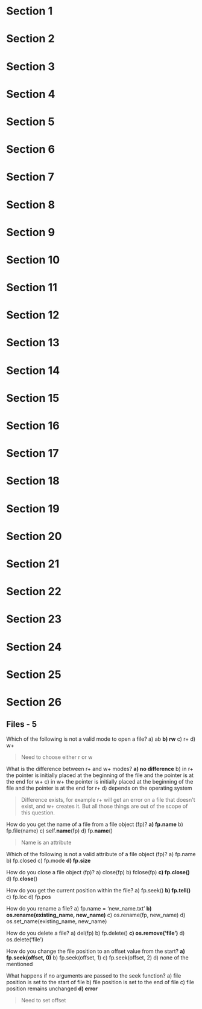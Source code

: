 # Section 1

# Section 2

# Section 3

# Section 4

# Section 5

# Section 6

# Section 7

# Section 8

# Section 9

# Section 10

# Section 11

# Section 12

# Section 13

# Section 14

# Section 15

# Section 16

# Section 17

# Section 18

# Section 19

# Section 20

# Section 21

# Section 22

# Section 23

# Section 24

# Section 25

# Section 26

## Files - 5

Which of the following is not a valid mode to open a file?
a) ab
**b) rw**
c) r+
d) w+

> Need to choose either r or w

What is the difference between r+ and w+ modes?
**a) no difference**
b) in r+ the pointer is initially placed at the beginning of the file and the pointer is at the end for w+
c) in w+ the pointer is initially placed at the beginning of the file and the pointer is at the end for r+
d) depends on the operating system

> Difference exists, for example r+ will get an error on a file that doesn't exist, and w+ creates it. But all those things are out of the scope of this question.

How do you get the name of a file from a file object (fp)?
**a) fp.name**
b) fp.file(name)
c) self.__name__(fp)
d) fp.__name__()

> Name is an attribute

Which of the following is not a valid attribute of a file object (fp)?
a) fp.name
b) fp.closed
c) fp.mode
**d) fp.size**

How do you close a file object (fp)?
a) close(fp)
b) fclose(fp)
**c) fp.close()**
d) fp.__close__()

How do you get the current position within the file?
a) fp.seek()
**b) fp.tell()**
c) fp.loc
d) fp.pos

How do you rename a file?
a) fp.name = ‘new_name.txt’
**b) os.rename(existing_name, new_name)**
c) os.rename(fp, new_name)
d) os.set_name(existing_name, new_name)

How do you delete a file?
a) del(fp)
b) fp.delete()
**c) os.remove(‘file’)**
d) os.delete(‘file’)

How do you change the file position to an offset value from the start?
**a) fp.seek(offset, 0)**
b) fp.seek(offset, 1)
c) fp.seek(offset, 2)
d) none of the mentioned

What happens if no arguments are passed to the seek function?
a) file position is set to the start of file
b) file position is set to the end of file
c) file position remains unchanged
**d) error**

> Need to set offset
